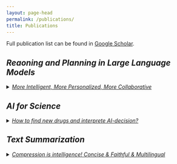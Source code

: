 ```yaml
---
layout: page-head
permalink: /publications/
title: Publications
---
```


Full publication list can be found in [Google Scholar](https://scholar.google.com/citations?hl=zh-CN&user=mAo_lUwAAAAJ).


## <i>Reaoning and Planning in Large Language Models</i>
<details>
<summary><i><ins>More Intelligent, More Personalized, More Collaborative</ins></i></summary>   

  <table>
  <tr>
    <td width="65%">
      <h4>
        Cooperative Strategic Planning Enhances Reasoning Capabilities in Large Language Models
        <!-- <a href=""><i class="fa fa-home"></i></a> -->
      </h4>
      <em><strong>Danqing Wang</strong></em>, Zhuorui Ye, Fei Fang, Lei Li <br/>
      <!-- <em>arXiv preprint, 2024</em> -->
      <em>Under submission</em>
    </td>
    <td width="35%" align="right" valign="middle"><img src="/assets/images/CoPlanner.jpg" alt="CoPlanner"></td>
  </tr>
  <tr>
    <td width="65%">
      <h4>
        ThinkHub: Enhancing Large Language Models with Implicit Policy and Explicit Knowledge
        <!-- <a href=""><i class="fa fa-home"></i></a> -->
      </h4>
      <em><strong>Danqing Wang</strong></em>, JianXin Ma, Lei Li <br/>
      <!-- <em>arXiv preprint, 2024</em> -->
      <em>Under submission</em>
    </td>
    <td width="35%" align="right" valign="middle"><img src="/assets/images/ThinkHub.jpg" alt="ThinkHub"></td>
  </tr>
  <tr>
    <td width="65%">
      <h4>
        Learning Personalized Alignment for Evaluating Open-ended Text Generation
        <a href="https://arxiv.org/pdf/2310.03304.pdf"><i class="fa fa-home"></i></a>
      </h4>
      <em><strong>Danqing Wang</strong></em>, Kevin Yang, Hanlin Zhu, Xiaomeng Yang, Andrew Cohen, Lei Li, Yuandong Tian <br/>
      <em>arXiv preprint, 2023</em>
    </td>
    <td width="35%" align="right" valign="middle"><img src="/assets/images/PerSE.jpg" alt="PerSE"></td>
  </tr>
  <tr>
    <td width="65%">
      <h4>
        Learning from Mistakes via Cooperative Study Assistant for Large Language Models 
        <a href="/projects/SALAM/"><i class="fa fa-home"></i></a>
      </h4>
      <em><strong>Danqing Wang</strong></em>, Lei Li <br/>
      <em>Empirical Methods in Natural Language Processing (<strong>EMNLP</strong>), 2023</em>
    </td>
    <td width="35%" align="right" valign="middle"><img src="/assets/images/SALAM.jpg" alt="SALAM"></td>
  </tr>
  <tr>
    <td width="65%">
      <h4>
        Instructscore: Towards Explainable Text Generation Evaluation with Automatic Feedback
        <a href="https://leililab.github.io/projects/instructscore/"><i class="fa fa-home"></i></a>
      </h4>
      Wenda Xu, <em><strong>Danqing Wang</strong></em>, Liangming Pan, Zhenqiao Song, Markus Freitag, William Yang Wang, Lei Li <br/>
      <em>Empirical Methods in Natural Language Processing (<strong>EMNLP</strong>), 2023</em>
    </td>
    <td width="35%" align="right" valign="middle"><img src="/assets/images/InstructScore2.jpg" alt="Instructscore"></td>
  </tr>
  <tr>
    <td width="65%">
      <h4>
        ALGO: Synthesizing Algorithmic Programs with Generated Oracle Verifiers
        <!-- <a href="https://arxiv.org/pdf/2305.14591"><i class="fa fa-link fa-sm"></i></a> -->
        <a href="https://leililab.github.io/projects/algo/"><i class="fa fa-home"></i></a>
      </h4>
      Kexun Zhang, <em><strong>Danqing Wang</strong></em>, Jingtao Xia, William Yang Wang, Lei Li <br/>
      <em>Thirty-seventh Conference on Neural Information Processing Systems (<strong>NeurIPS</strong>), 2023</em>
    </td>
    <td width="35%" align="right" valign="middle"><img src="/assets/images/ALGO.jpg" alt="ATUE"></td>
  </tr>
  </table>
</details>


## <i>AI for Science</i>
<details>
<summary> <i> <ins>How to find new drugs and interprete AI-decision?</ins> </i></summary> 

<table>
<tr>
  <td width="65%">
    <h4>
      Global Human-guided Counterfactual Explanations for Molecular Properties via Reinforcement Learning
      <a href="https://doi.org/10.1145/3637528.3672045"><i class="fa fa-link fa-sm"></i></a>
    </h4>
    <em><strong>Danqing Wang*</strong></em>, Antonis Antoniades*, Kha-Dinh Luong, Edwin Zhang, Mert Kosan, Jiachen Li, William Yang Wang, Ambuj Singh, Lei Li <br/>
    <em>30th ACM SIGKDD Conference On Knowledge Discovery and Data Mining (<strong>KDD</strong>), 2024</em>
  </td>
  <td width="35%" align="right" valign="middle"><img src="/assets/images/RLHEX.jpg" alt="RLHEX"></td>
</tr>
<tr>
  <td width="65%">
    <h4>
      On Pre-training Language Model for Antibody
      <a href="/projects/EATLM/"><i class="fa fa-home"></i></a>
    </h4>
    <em><strong>Danqing Wang</strong></em>, Fei Ye, Hao Zhou <br/>
    <em>Eleventh International Conference on Learning Representations (<strong>ICLR</strong>), 2023</em>
    <br/><br/>
  </td>
  <td width="35%" align="right" valign="middle"><img src="/assets/images/EATLM.jpg" alt="ATUE"></td>
</tr>
<tr>
  <td width="65%">
    <h4>
      Accelerating Antimicrobial Peptide Discovery with Latent Structure
      <a href="/projects/LSSAMP"><i class="fa fa-home"></i></a>
    </h4>
    <em><strong>Danqing Wang</strong></em>, Zeyu Wen, Fei Ye, Lei Li, Hao Zhou <br/>
    <em>29th ACM SIGKDD Conference On Knowledge Discovery and Data Mining (<strong>KDD</strong>), 2023</em>
    <br/><br/>
  </td>
  <td width="35%" align="right" valign="middle"><img src="/assets/images/LSSAMP.jpg" alt="LSSAMP"></td>
</tr>
</table>
</details>


## <i>Text Summarization</i>
<details>
<summary> <i><ins>Compression is intelligence! Concise & Faithful & Multilingual</ins></i> </summary>
  <table>
  <tr>
    <td width="65%">
      <h4>
        Contrastive Aligned Joint Learning for Multilingual Summarization
        <a href="/projects/CALMS"><i class="fa fa-home"></i></a>  
      </h4>
      <em><strong>Danqing Wang</strong></em>, Jiaze Chen, Hao Zhou, Xipeng Qiu, Lei Li  <br/>
      <em>Findings of the 59th Annual Meeting of the Association for Computational Linguistics (<strong>ACL</strong>) , 2021</em>
      <br/><br/>
    </td>
    <td width="35%" align="right" valign="middle"><img src="/assets/images/CALMS/CALMS.jpg" alt="CALMS"></td>
  </tr>
  <tr>
    <td width="65%">
      <h4>
        CNewSum: A Large-scale Chinese News Summarization Dataset with Human-annotated Adequacy and Deducibility Level
        <a href="/projects/CNewSum"><i class="fa fa-home"></i></a>   
        <br/>
      </h4>
      <em><strong>Danqing Wang</strong></em>, Jiaze Chen, Xianze Wu, Hao Zhou, Lei Li  <br/>
      <em>The 10th CCF International Conference on Natural Language Processing and Chinese Computing (<strong>NLPCC</strong>), 2021</em>
      <br/><br/>
    </td>
    <td width="35%" align="right" valign="middle"><img src="/assets/images/CNewSum/motivation.jpg" alt="CNewSum"></td>
  </tr>
  <tr>
    <td width="70%">
      <h4>
        Heterogeneous Graph Neural Networks for Extractive Document Summarization
        <a href="https://aclanthology.org/2020.acl-main.553"><i class="fa fa-link fa-sm"></i></a>     
        <br/>
      </h4>
      <em><strong>Danqing Wang</strong></em>*, Pengfei Liu*, Yining Zheng, Xipeng Qiu, Xuanjing Huang  <br/>
      <em>The 58th Annual Meeting of the Association for Computational Linguistics (<strong>ACL</strong>), 2020</em>
      <br/><br/>
    </td>
    <td width="35%" align="middle" valign="middle"><img src="/assets/images/HSG.jpg" alt="HSG" height="25%"></td>
  </tr>
  <!-- <tr>
    <td width="65%">
      <h4>
        Enhancing Scientific Papers Summarization with Citation Graph
        <a href="https://ojs.aaai.org/index.php/AAAI/article/view/17482"><i class="fa fa-link fa-sm"></i></a>
      </h4>
      Chenxin An, Ming Zhong, Yiran Chen, <em><strong>Danqing Wang</strong></em>, Xipeng Qiu, Xuanjing Huang <br/>
      <em>Proceedings of the AAAI Conference on Artificial Intelligence (<strong>AAAI</strong>), 2021</em>
      <br/><br/>
    </td>
    <td width="35%"></td>
  </tr> -->
  <tr>
    <td width="65%">
      <h4>
        Extractive Summarization as Text Matching
        <a href="https://arxiv.org/abs/2004.08795"><i class="fa fa-link fa-sm"></i></a>
      </h4>
      Ming Zhong*, Pengfei Liu*, Yiran Chen, <em><strong>Danqing Wang</strong></em>, Xipeng Qiu, Xuanjing Huang <br/>
      <em>The 58th Annual Meeting of the Association for Computational Linguistics (<strong>ACL</strong>), 2020</em>
      <br/><br/>
    </td>
    <td width="35%"></td>
  </tr>
  <!-- <tr>
    <td width="65%">
      <h4>
        A Closer Look at Data Bias in Neural Extractive Summarization Models
        <a href="https://arxiv.org/abs/1909.13705"><i class="fa fa-link fa-sm"></i></a>
      </h4>
      Ming Zhong*, <em><strong>Danqing Wang</strong></em>*, Pengfei Liu*, Xipeng Qiu, Xuanjing Huang <br/>
      <em>Workshop on New Frontiers in Summarization of EMNLP, 2019</em>
      <br/><br/>
    </td>
    <td width="35%"></td>
  </tr> -->
  <tr>
    <td width="65%">
      <h4>
        Searching for Effective Neural Extractive Summarization: What Works and What's Next
        <a href="https://arxiv.org/abs/1907.03491"><i class="fa fa-link fa-sm"></i></a>
      </h4>
      Ming Zhong*, Pengfei Liu*, <em><strong>Danqing Wang</strong></em>*, Xipeng Qiu, Xuanjing Huang   <br/>
      <em>The 57th Annual Meeting of the Association for Computational Linguistics (<strong>ACL</strong>), 2019</em>
      <br/><br/>
    </td>
    <td width="35%"></td>
  </tr>
  <tr>
    <td width="65%">
      <h4>
        Exploring Domain Shift in Extractive Text Summarization
        <a href="https://arxiv.org/abs/1908.11664"><i class="fa fa-link fa-sm"></i></a>
      </h4>
      <em><strong>Danqing Wang</strong></em>*, Pengfei Liu*, Ming Zhong, Jie Fu, Xipeng Qiu, Xuanjing Huang   <br/>
      <em>arXiv preprint, 2019</em>
      <br/><br/>
    </td>
    <td width="35%"></td>
  </tr>
  </table>
</details>

